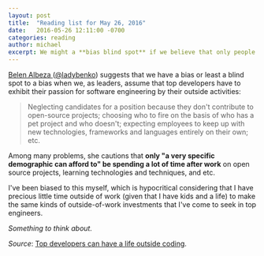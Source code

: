```yaml
---
layout: post
title:  "Reading list for May 26, 2016"
date:   2016-05-26 12:11:00 -0700
categories: reading
author: michael
excerpt: We might a **bias blind spot** if we believe that only people who actively participate in open source after hours "are passionate and/or good developers"
---
```


[Belen Albeza ](http://www.belenalbeza.com/) ([@ladybenko](https://twitter.com/ladybenko))  suggests that we have a bias or least a blind spot to a bias when we, as leaders, assume that top developers have to exhibit their passion for software engineering by their outside activities:

>Neglecting candidates for a position because they don't contribute to open-source projects; choosing who to fire on the basis of who has a pet project and who doesn't; expecting employees to keep up with new technologies, frameworks and languages entirely on their own; etc.

Among many problems, she cautions that **only "a very specific demographic can afford to" be spending a lot of time after work** on open source projects, learning technologies and techniques, and etc.

I've been biased to this myself, which is hypocritical considering that I have precious little time outside of work (given that I have kids and a life) to make the same kinds of outside-of-work investments that I've come to seek in top engineers.

*Something to think about.*

*Source*: [Top developers can have a life outside coding](http://www.belenalbeza.com/top-developers-can-have-a-life-outside-coding/).
